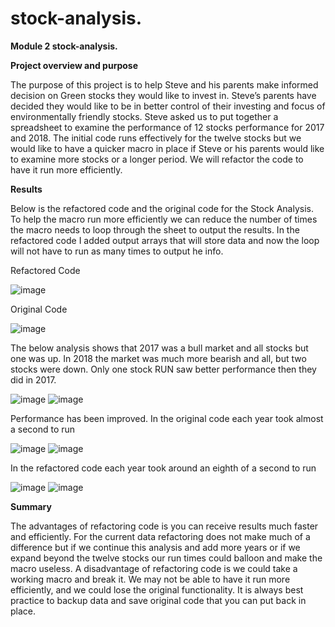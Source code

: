 # stock-analysis.
**Module 2 stock-analysis.**

**Project overview and purpose**

The purpose of this project is to help Steve and his parents make informed decision on Green stocks they would like to invest in. Steve’s parents have decided they would like to be in better control of their investing and focus of environmentally friendly stocks. Steve asked us to put together a spreadsheet to examine the performance of 12 stocks performance for 2017 and 2018. The initial code runs effectively for the twelve stocks but we would like to have a quicker macro in place if Steve or his parents would like to examine more stocks or a longer period. We will refactor the code to have it run more efficiently. 

**Results** 

Below is the refactored code and the original code for the Stock Analysis. To help the macro run more efficiently we can reduce the number of times the macro needs to loop through the sheet to output the results. In the refactored code I added output arrays that will store data and now the loop will not have to run as many times to output he info.

Refactored Code

 ![image](https://user-images.githubusercontent.com/95973377/147857527-4ba08334-91b1-4be2-8e6b-94317da71902.png)
 
Original Code

 ![image](https://user-images.githubusercontent.com/95973377/147857548-b6348e07-ef06-4af9-8bcf-f094f19a6d98.png)
 
The below analysis shows that 2017 was a bull market and all stocks but one was up. In 2018 the market was much more bearish and all, but two stocks were down. Only one stock RUN saw better performance then they did in 2017. 

 ![image](https://user-images.githubusercontent.com/95973377/147857557-b32b1069-d084-46a1-84c1-663231741b58.png)
 ![image](https://user-images.githubusercontent.com/95973377/147857570-aa0802c6-c232-4f5b-b6f8-7ae4cb459936.png)

Performance has been improved. In the original code each year took almost a second to run 

 ![image](https://user-images.githubusercontent.com/95973377/147857581-fc183abe-0e8d-4ff2-93dd-fb3478162e77.png)
 ![image](https://user-images.githubusercontent.com/95973377/147857585-616cbe55-9484-4f87-a1f9-71a7753ce3e7.png)
 
In the refactored code each year took around an eighth of a second to run 

 ![image](https://user-images.githubusercontent.com/95973377/147857590-d3429730-1dbe-4bb7-b66c-025e73900bd4.png)
 ![image](https://user-images.githubusercontent.com/95973377/147857593-72565482-b07c-4e42-be72-2bba5c8cbb74.png)
 
**Summary** 

The advantages of refactoring code is you can receive results much faster and efficiently. For the current data refactoring does not make much of a difference but if we continue this analysis and add more years or if we expand beyond the twelve stocks our run times could balloon and make the macro useless. A disadvantage of refactoring code is we could take a working macro and break it. We may not be able to have it run more efficiently, and we could lose the original functionality. It is always best practice to backup data and save original code that you can put back in place. 

